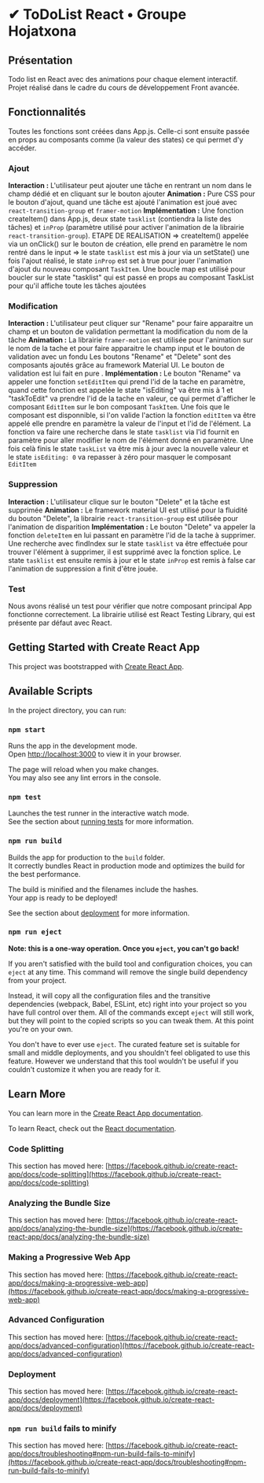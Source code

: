 # ✔ ToDoList React • Groupe Hojatxona

## Présentation

Todo list en React avec des animations pour chaque element interactif.
Projet réalisé dans le cadre du cours de développement Front avancée.

## Fonctionnalités

Toutes les fonctions sont créées dans App.js. Celle-ci sont ensuite passée en props au composants comme (la valeur des states) ce qui permet d'y accéder.

### Ajout

**Interaction :**
    L'utilisateur peut ajouter une tâche en rentrant un nom dans le champ dédié et en cliquant sur le bouton ajouter
**Animation :**
    Pure CSS pour le bouton d'ajout, quand une tâche est ajouté l'animation est joué avec ```react-transition-group``` et ```framer-motion```
**Implémentation :**
    Une fonction createItem() dans App.js, deux state ```tasklist``` (contiendra la liste des tâches) et ```inProp``` (paramètre utilisé pour activer l'animation 
    de la librairie ```react-transition-group```).
    ETAPE DE REALISATION => createItem() appelée via un onClick() sur le bouton de création, elle prend en paramètre le nom rentré dans le input => le state ```tasklist```
    est mis à jour via un setState() une fois l'ajout réalisé, le state ```inProp``` est set à true pour jouer l'animation d'ajout du nouveau composant ```TaskItem```.
    Une boucle map est utilisé pour boucler sur le state "tasklist" qui est passé en props au composant TaskList pour qu'il affiche toute les tâches ajoutées

### Modification

**Interaction :**
    L'utilisateur peut cliquer sur "Rename" pour faire apparaitre un champ et un bouton de validation permettant la modification du nom de la tâche
**Animation :**
    La librairie ```framer-motion``` est utilisée pour l'animation sur le nom de la tache et pour faire apparaitre le champ input et le bouton de validation avec un fondu
    Les boutons "Rename" et "Delete" sont des composants ajoutés grâce au framework Material UI. Le bouton de validation est lui fait en pure .
**Implémentation :**
    Le bouton "Rename" va appeler une fonction ```setEditItem``` qui prend l'id de la tache en paramètre, quand cette fonction est appelée le state "isEditing" va être mis à 1 et "taskToEdit" va prendre l'id de la tache en valeur, ce qui permet d'afficher le composant ```EditItem``` sur le bon composant ```TaskItem```. Une fois que le composant est disponnible, si l'on valide l'action la fonction ```editItem``` va être appelé elle prendre en paramètre la valeur de l'input et l'id de l'élément. La fonction va faire
    une recherche dans le state ```tasklist``` via l'id fournit en paramètre pour aller modifier le nom de l'élément donné en paramètre. Une fois celà finis le state ```taskList``` va être mis à jour avec la nouvelle valeur et le state ```isEditing: 0``` va repasser à zéro pour masquer le composant ```EditItem``` 
      
### Suppression

**Interaction :**
    L'utilisateur clique sur le bouton "Delete" et la tâche est supprimée
**Animation :**
    Le framework material UI est utilisé pour la fluidité du bouton "Delete", la librairie ```react-transition-group``` est utilisée pour l'animation de disparition
**Implémentation :**
    Le bouton "Delete" va appeler la fonction ```deleteItem``` en lui passant en paramètre l'id de la tache à supprimer. Une recherche avec findIndex sur le state ```tasklist``` va être effectuée pour trouver l'élément à supprimer, il est supprimé avec la fonction splice. Le state ```tasklist``` est ensuite remis à jour et le state ```inProp``` est remis à false car l'animation de suppression a finit d'être jouée.

### Test
Nous avons réalisé un test pour vérifier que notre composant principal App fonctionne correctement.
La librairie utilisé est React Testing Library, qui est présente par défaut avec React.

## Getting Started with Create React App

This project was bootstrapped with [Create React App](https://github.com/facebook/create-react-app).

## Available Scripts

In the project directory, you can run:

### `npm start`

Runs the app in the development mode.\
Open [http://localhost:3000](http://localhost:3000) to view it in your browser.

The page will reload when you make changes.\
You may also see any lint errors in the console.

### `npm test`

Launches the test runner in the interactive watch mode.\
See the section about [running tests](https://facebook.github.io/create-react-app/docs/running-tests) for more information.

### `npm run build`

Builds the app for production to the `build` folder.\
It correctly bundles React in production mode and optimizes the build for the best performance.

The build is minified and the filenames include the hashes.\
Your app is ready to be deployed!

See the section about [deployment](https://facebook.github.io/create-react-app/docs/deployment) for more information.

### `npm run eject`

**Note: this is a one-way operation. Once you `eject`, you can't go back!**

If you aren't satisfied with the build tool and configuration choices, you can `eject` at any time. This command will remove the single build dependency from your project.

Instead, it will copy all the configuration files and the transitive dependencies (webpack, Babel, ESLint, etc) right into your project so you have full control over them. All of the commands except `eject` will still work, but they will point to the copied scripts so you can tweak them. At this point you're on your own.

You don't have to ever use `eject`. The curated feature set is suitable for small and middle deployments, and you shouldn't feel obligated to use this feature. However we understand that this tool wouldn't be useful if you couldn't customize it when you are ready for it.

## Learn More

You can learn more in the [Create React App documentation](https://facebook.github.io/create-react-app/docs/getting-started).

To learn React, check out the [React documentation](https://reactjs.org/).

### Code Splitting

This section has moved here: [https://facebook.github.io/create-react-app/docs/code-splitting](https://facebook.github.io/create-react-app/docs/code-splitting)

### Analyzing the Bundle Size

This section has moved here: [https://facebook.github.io/create-react-app/docs/analyzing-the-bundle-size](https://facebook.github.io/create-react-app/docs/analyzing-the-bundle-size)

### Making a Progressive Web App

This section has moved here: [https://facebook.github.io/create-react-app/docs/making-a-progressive-web-app](https://facebook.github.io/create-react-app/docs/making-a-progressive-web-app)

### Advanced Configuration

This section has moved here: [https://facebook.github.io/create-react-app/docs/advanced-configuration](https://facebook.github.io/create-react-app/docs/advanced-configuration)

### Deployment

This section has moved here: [https://facebook.github.io/create-react-app/docs/deployment](https://facebook.github.io/create-react-app/docs/deployment)

### `npm run build` fails to minify

This section has moved here: [https://facebook.github.io/create-react-app/docs/troubleshooting#npm-run-build-fails-to-minify](https://facebook.github.io/create-react-app/docs/troubleshooting#npm-run-build-fails-to-minify)
